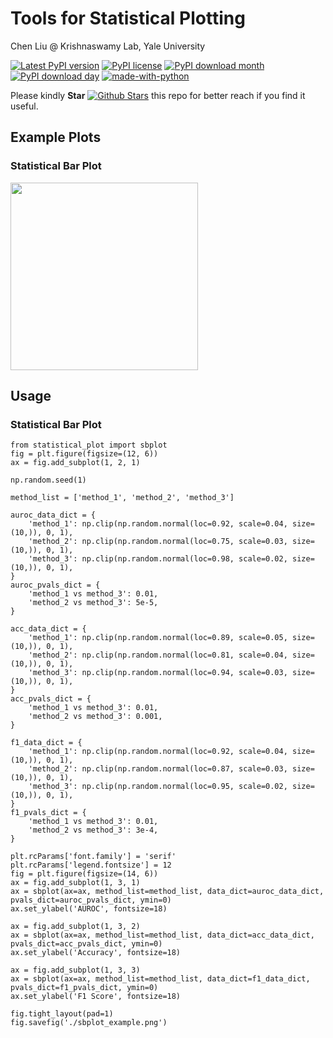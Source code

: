 # Tools for Statistical Plotting

Chen Liu @ Krishnaswamy Lab, Yale University

[![Latest PyPI version](https://img.shields.io/pypi/v/StatsPlot.svg)](https://pypi.org/project/StatsPlot/)
[![PyPI license](https://img.shields.io/pypi/l/statistical-plot.svg)](https://pypi.python.org/pypi/statistical-plot/)
[![PyPI download month](https://img.shields.io/pypi/dm/statistical-plot.svg)](https://pypi.python.org/pypi/statistical-plot/)
[![PyPI download day](https://img.shields.io/pypi/dd/statistical-plot.svg)](https://pypi.python.org/pypi/statistical-plot/)
[![made-with-python](https://img.shields.io/badge/Made%20with-Python-1f425f.svg)](https://www.python.org/)

Please kindly **Star** [![Github Stars](https://img.shields.io/github/stars/ChenLiu-1996/StatsPlot.svg?style=social&label=Stars)](https://github.com/ChenLiu-1996/StatsPlot/) this repo for better reach if you find it useful.

## Example Plots
### Statistical Bar Plot

<img src="assets/sbplot_example.png" height="300"/>



## Usage
### Statistical Bar Plot

```
from statistical_plot import sbplot
fig = plt.figure(figsize=(12, 6))
ax = fig.add_subplot(1, 2, 1)

np.random.seed(1)

method_list = ['method_1', 'method_2', 'method_3']

auroc_data_dict = {
    'method_1': np.clip(np.random.normal(loc=0.92, scale=0.04, size=(10,)), 0, 1),
    'method_2': np.clip(np.random.normal(loc=0.75, scale=0.03, size=(10,)), 0, 1),
    'method_3': np.clip(np.random.normal(loc=0.98, scale=0.02, size=(10,)), 0, 1),
}
auroc_pvals_dict = {
    'method_1 vs method_3': 0.01,
    'method_2 vs method_3': 5e-5,
}

acc_data_dict = {
    'method_1': np.clip(np.random.normal(loc=0.89, scale=0.05, size=(10,)), 0, 1),
    'method_2': np.clip(np.random.normal(loc=0.81, scale=0.04, size=(10,)), 0, 1),
    'method_3': np.clip(np.random.normal(loc=0.94, scale=0.03, size=(10,)), 0, 1),
}
acc_pvals_dict = {
    'method_1 vs method_3': 0.01,
    'method_2 vs method_3': 0.001,
}

f1_data_dict = {
    'method_1': np.clip(np.random.normal(loc=0.92, scale=0.04, size=(10,)), 0, 1),
    'method_2': np.clip(np.random.normal(loc=0.87, scale=0.03, size=(10,)), 0, 1),
    'method_3': np.clip(np.random.normal(loc=0.95, scale=0.02, size=(10,)), 0, 1),
}
f1_pvals_dict = {
    'method_1 vs method_3': 0.01,
    'method_2 vs method_3': 3e-4,
}

plt.rcParams['font.family'] = 'serif'
plt.rcParams['legend.fontsize'] = 12
fig = plt.figure(figsize=(14, 6))
ax = fig.add_subplot(1, 3, 1)
ax = sbplot(ax=ax, method_list=method_list, data_dict=auroc_data_dict, pvals_dict=auroc_pvals_dict, ymin=0)
ax.set_ylabel('AUROC', fontsize=18)

ax = fig.add_subplot(1, 3, 2)
ax = sbplot(ax=ax, method_list=method_list, data_dict=acc_data_dict, pvals_dict=acc_pvals_dict, ymin=0)
ax.set_ylabel('Accuracy', fontsize=18)

ax = fig.add_subplot(1, 3, 3)
ax = sbplot(ax=ax, method_list=method_list, data_dict=f1_data_dict, pvals_dict=f1_pvals_dict, ymin=0)
ax.set_ylabel('F1 Score', fontsize=18)

fig.tight_layout(pad=1)
fig.savefig('./sbplot_example.png')
```